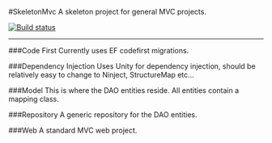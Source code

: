 #SkeletonMvc
A skeleton project for general MVC projects.

[![Build status](https://ci.appveyor.com/api/projects/status/95cde753hdyvnkvu?svg=true)](https://ci.appveyor.com/project/william/skeletonmvc)

---

###Code First
Currently uses EF codefirst migrations.

###Dependency Injection
Uses Unity for dependency injection, should be relatively easy to change to Ninject, StructureMap etc...

###Model
This is where the DAO entities reside. All entities contain a mapping class.

###Repository
A generic repository for the DAO entities.

###Web
A standard MVC web project.